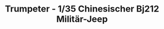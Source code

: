 ---
layout: product
title: "Trumpeter - 1/35 Chinesischer Bj212 Militär-Jeep"
price: "2550" 
desc: "N/A"
img_path: "/assets/img/TRU02302.webp"
brand: "N/A"
available: false
special_offer: false
new: false
soon: false
cat: "010000"
subcat: "013400"
subsubcat: "0N/A"
sifra: "TRU02302"
popular: false
spec: false
---